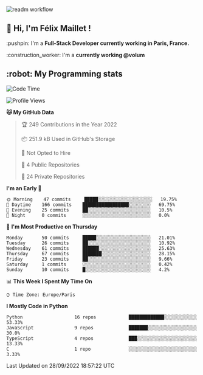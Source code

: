 ![readm workflow](https://github.com/fmaillet24/fmaillet24/actions/workflows/main.yml/badge.svg)

<h2>👋 Hi, I'm Félix Maillet !</h2>

<p>:pushpin: I'm a <strong>Full-Stack Developer currently working in Paris, France.</strong></p>
<p>:construction_worker: I'm a <strong>currently working @volum</strong></p>

<h2>:robot: My Programming stats</h2>

<!--START_SECTION:waka-->
![Code Time](http://img.shields.io/badge/Code%20Time-223%20hrs%2022%20mins-blue)

![Profile Views](http://img.shields.io/badge/Profile%20Views-1-blue)

**🐱 My GitHub Data** 

> 🏆 249 Contributions in the Year 2022
 > 
> 📦 251.9 kB Used in GitHub's Storage 
 > 
> 🚫 Not Opted to Hire
 > 
> 📜 4 Public Repositories 
 > 
> 🔑 24 Private Repositories  
 > 
**I'm an Early 🐤** 

```text
🌞 Morning    47 commits     █████░░░░░░░░░░░░░░░░░░░░   19.75% 
🌆 Daytime    166 commits    █████████████████░░░░░░░░   69.75% 
🌃 Evening    25 commits     ██░░░░░░░░░░░░░░░░░░░░░░░   10.5% 
🌙 Night      0 commits      ░░░░░░░░░░░░░░░░░░░░░░░░░   0.0%

```
📅 **I'm Most Productive on Thursday** 

```text
Monday       50 commits     █████░░░░░░░░░░░░░░░░░░░░   21.01% 
Tuesday      26 commits     ██░░░░░░░░░░░░░░░░░░░░░░░   10.92% 
Wednesday    61 commits     ██████░░░░░░░░░░░░░░░░░░░   25.63% 
Thursday     67 commits     ███████░░░░░░░░░░░░░░░░░░   28.15% 
Friday       23 commits     ██░░░░░░░░░░░░░░░░░░░░░░░   9.66% 
Saturday     1 commits      ░░░░░░░░░░░░░░░░░░░░░░░░░   0.42% 
Sunday       10 commits     █░░░░░░░░░░░░░░░░░░░░░░░░   4.2%

```


📊 **This Week I Spent My Time On** 

```text
⌚︎ Time Zone: Europe/Paris

```

**I Mostly Code in Python** 

```text
Python                   16 repos            █████████████░░░░░░░░░░░░   53.33% 
JavaScript               9 repos             ███████░░░░░░░░░░░░░░░░░░   30.0% 
TypeScript               4 repos             ███░░░░░░░░░░░░░░░░░░░░░░   13.33% 
C                        1 repo              ░░░░░░░░░░░░░░░░░░░░░░░░░   3.33%

```



 Last Updated on 28/09/2022 18:57:22 UTC
<!--END_SECTION:waka-->
